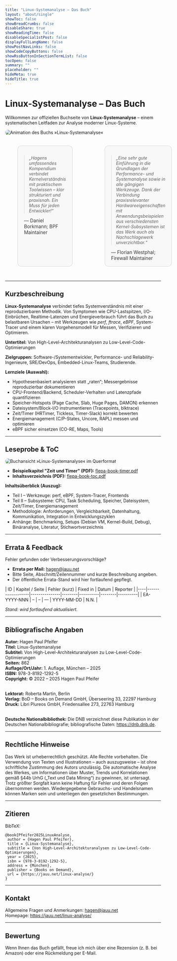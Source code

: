 ```yaml
---
title: "Linux-Systemanalyse – Das Buch"
layout: "about/single"
showToc: false
showBreadCrumbs: false
disableShare: true
showReadingTime: false
disableSpecial1stPost: false
displayFullLangName: false
showPostNavLinks: false
showCodeCopyButtons: false
showRssButtonInSectionTermList: false
tocOpen: false
summary: ""
placeholder: ""
hideMeta: true
hideTitle: true
---
```


<h1>Linux-Systemanalyse – Das Buch</h1>

Willkommen zur offiziellen Buchseite von <strong>Linux-Systemanalyse</strong> –
einem systematischen Leitfaden zur Analyse moderner Linux-Systeme.

<picture>
  <source srcset="/images/hgn-book-anim.webp" type="image/webp">
  <img
    src="/images/hgn-book-anim.gif"
    alt="Animation des Buchs »Linux-Systemanalyse«"
    fetchpriority="high"
    style="max-width:100%;height:auto;border-radius:12px"
  >
</picture>

<!--
> Apologies that this page is in German; the book is in German, so the book
> page is as well.
-->

<section class="reviews" aria-label="Rezensionen">
  <figure class="review">
    <blockquote>
      <p>„Hagens umfassendes Kompendium verbindet Kernelverständnis mit praktischem Toolwissen – klar strukturiert und praxisnah. Ein Muss für jeden Entwickler!“</p>
    </blockquote>
    <figcaption>— Daniel Borkmann; BPF Maintainer</figcaption>
  </figure>

  <figure class="review">
    <blockquote>
      <p>„Eine sehr gute Einführung in die Grundlagen der Performance- und Systemanalyse sowie in alle gängigen Werkzeuge. Dank der Verbindung praxisrelevanter Hardwareeigenschaften mit Anwendungsbeispielen aus verschiedensten Kernel-Subsystemen ist das Werk auch als Nachschlagewerk unverzichtbar.“</p>
    </blockquote>
    <figcaption>— Florian Westphal; Firewall Maintainer</figcaption>
  </figure>
</section>

<style>
/* Zwei Spalten à 50 % des Inhaltsbereichs */
.reviews {
  display: grid;
  grid-template-columns: 1fr 1fr; /* 50/50 */
  gap: 1.5rem;
  margin: 1.25rem 0 2rem;
}
.review {
  padding: 1rem 1.25rem;
  border: 1px solid rgba(0,0,0,0.15);
  border-radius: 12px;
  background: rgba(0,0,0,0.02);
}
.review blockquote {
  margin: 0 0 .75rem 0;
  font-style: italic;
}
.review figcaption {
  font-size: .95rem;
  opacity: .85;
}

/* Dark-Mode-Optik verbessern, falls vorhanden */
@media (prefers-color-scheme: dark) {
  .review {
    border-color: rgba(255,255,255,0.18);
    background: rgba(255,255,255,0.03);
  }
}

/* Mobil: einspaltig */
@media (max-width: 820px) {
  .reviews { grid-template-columns: 1fr; }
}
</style>

---

## Kurzbeschreibung

<strong>Linux-Systemanalyse</strong> verbindet tiefes Systemverständnis mit
einer reproduzierbaren Methodik. Von Symptomen wie CPU-Lastspitzen,
I/O-Einbrüchen, Realtime-Latenzen und Energieverbrauch führt das Buch zu
belastbaren Ursachen – mit Werkzeugen wie <em>perf</em>, <em>ftrace</em>,
<em>eBPF</em>, System-Tracer und einem klaren Vorgehensmodell für Messen,
Verifizieren und Optimieren.

**Untertitel:** Von High-Level-Architekturanalysen zu Low-Level-Code-Optimierungen

**Zielgruppen:** Software-/Systementwickler, Performance- und
Reliability-Ingenieure, SRE/DevOps, Embedded-Linux-Teams, Studierende.

**Lernziele (Auswahl):**

- Hypothesenbasiert analysieren statt „raten“; Messergebnisse reproduzierbar dokumentieren
- CPU-Frontend/Backend, Scheduler-Verhalten und Latenzpfade quantifizieren
- Speicher-Hotspots (Page Cache, Slab, Huge Pages, DAMON) erkennen
- Dateisystem/Block-I/O instrumentieren (Tracepoints, blktrace)
- Zeit/Timer (HRTimer, Tickless, Timer-Slack) korrekt bewerten
- Energiemanagement (C/P-States, Uncore, RAPL) messen und optimieren
- eBPF sicher einsetzen (CO-RE, Maps, Tools)

---

## Leseprobe & ToC

<img
  src="/images/flepa-book-landscape.jpg"
  alt="Buchansicht »Linux-Systemanalyse« im Querformat"
  loading="lazy"
  decoding="async"
  style="max-width:100%;height:auto;border-radius:12px"
/>

- **Beispielkapitel "Zeit und Timer" (PDF):** [flepa-book-timer.pdf](/downloads/linux-analyse/flepa-book-timer.pdf)  
- **Inhaltsverzeichnis (PDF):** [flepa-book-toc.pdf](/downloads/linux-analyse/flepa-book-toc.pdf)  

**Inhaltsüberblick (Auszug):**

- Teil I – Werkzeuge: perf, eBPF, System-Tracer, Frontends  
- Teil II – Subsysteme: CPU, Task Scheduling, Speicher, Dateisystem, Zeit/Timer, Energiemanagement  
- Methodologie: Anforderungen, Vergleichbarkeit, Datenhaltung, Kommunikation, Integration in Entwicklungszyklen  
- Anhänge: Benchmarking, Setups (Debian VM, Kernel-Build, Debug), Binäranalyse, Literatur, Stichwortverzeichnis

---

## Errata & Feedback

Fehler gefunden oder Verbesserungsvorschläge?
- **Errata per Mail:** <a href="mailto:hagen@jauu.net">hagen@jauu.net</a>  
- Bitte Seite, Abschnitt/Zeilennummer und kurze Beschreibung angeben.  
- Der öffentliche Errata-Stand wird hier fortlaufend gepflegt.

| ID | Kapitel / Seite | Fehler (kurz) | Fixed in | Datum | Reporter |
|----|------------------|---------------|--------|----------|--------|----------|
| EA-YYYY-NNN | – | – | — | YYYY-MM-DD | N.N. |

*Stand: wird fortlaufend aktualisiert.*

---

## Bibliografische Angaben

**Autor:** Hagen Paul Pfeifer<br />
**Titel:** Linux-Systemanalyse<br />
**Subtitel:** Von High-Level-Architekturanalysen zu Low-Level-Code-Optimierungen<br />
**Seiten:** 862<br />
**Auflage/Ort/Jahr:** 1. Auflage, München – 2025<br />
**ISBN:** 978-3-8192-1292-5<br />
**Copyright:** © 2022 – 2025 Hagen Paul Pfeifer<br /><br />

**Lektorat:** Roberta Martin, Berlin <br /> 
**Verlag:** BoD – Books on Demand GmbH, Überseering 33, 22297 Hamburg<br />
**Druck:** Libri Plureos GmbH, Friedensallee 273, 22763 Hamburg<br /><br />

**Deutsche Nationalbibliothek:** Die DNB verzeichnet diese Publikation in der Deutschen Nationalbibliografie; bibliografische Daten: <a href="https://dnb.dnb.de">https://dnb.dnb.de</a>.

---

## Rechtliche Hinweise

Das Werk ist urheberrechtlich geschützt. Alle Rechte vorbehalten. Die
Verwendung von Texten und Illustrationen – auch auszugsweise – ist ohne
schriftliche Zustimmung des Autors unzulässig.  Die automatische Analyse des
Werkes, um Informationen über Muster, Trends und Korrelationen gemäß §44b UrhG
(„Text und Data Mining“) zu gewinnen, ist untersagt.  Trotz größter Sorgfalt
kann keine Haftung für Fehler und deren Folgen übernommen werden.
Wiedergegebene Gebrauchs- und Handelsnamen können Marken sein und unterliegen
den gesetzlichen Bestimmungen.

---

## Zitieren

BibTeX:

```
@book{Pfeifer2025LinuxAnalyse,
 author = {Hagen Paul Pfeifer},
 title = {Linux-Systemanalyse},
 subtitle = {Von High-Level-Architekturanalysen zu Low-Level-Code-Optimierungen},
 year = {2025},
 isbn = {978-3-8192-1292-5},
 address = {München},
 publisher = {Books on Demand},
 url = {https://jauu.net/linux-analyse/}
}
```


---

## Kontakt

Allgemeine Fragen und Anmerkungen: <a href="mailto:hagen@jauu.net">hagen@jauu.net</a>  
Homepage: <a href="https://jauu.net/linux-analyse/">https://jauu.net/linux-analyse/</a>

---

## Bewertung

Wenn Ihnen das Buch gefällt, freue ich mich über eine Rezension (z. B. bei Amazon) oder eine Rückmeldung per E-Mail.
